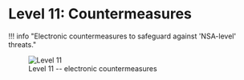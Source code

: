 # Level 11: Countermeasures

!!! info "Electronic countermeasures to safeguard against 'NSA-level' threats."
    <figure markdown>
    ![Level 11](/images/levels-Level-11.drawio.png)
      <figcaption>Level 11 -- electronic countermeasures</figcaption>
    </figure>



